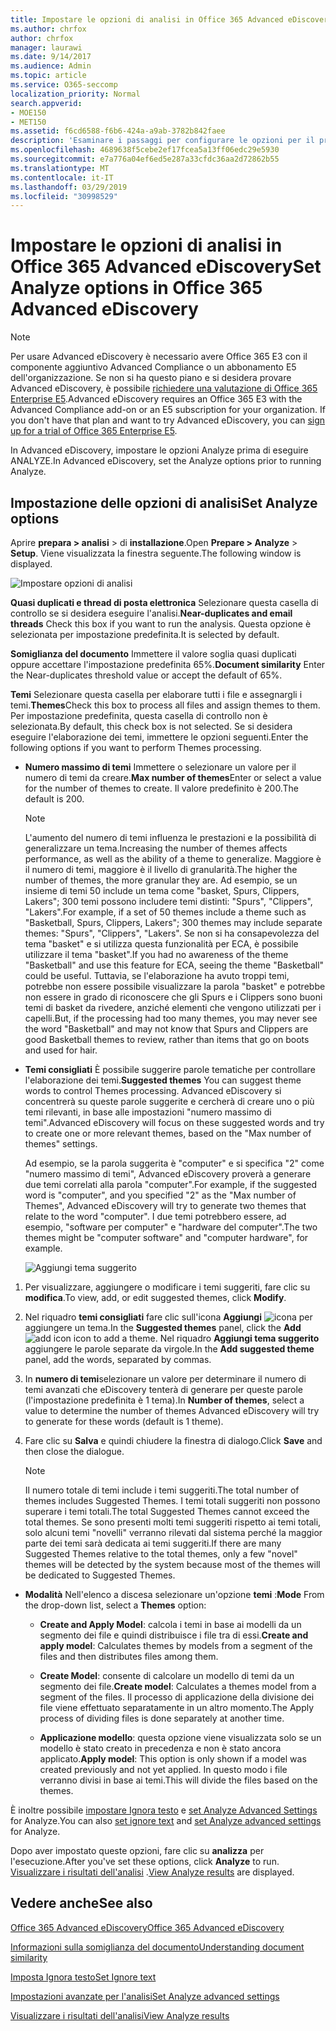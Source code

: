 ```yaml
---
title: Impostare le opzioni di analisi in Office 365 Advanced eDiscovery
ms.author: chrfox
author: chrfox
manager: laurawi
ms.date: 9/14/2017
ms.audience: Admin
ms.topic: article
ms.service: O365-seccomp
localization_priority: Normal
search.appverid:
- MOE150
- MET150
ms.assetid: f6cd6588-f6b6-424a-a9ab-3782b842faee
description: 'Esaminare i passaggi per configurare le opzioni per il processo di analisi in Office 365 Advanced eDiscovery, inclusi i quasi duplicati, i thread di posta elettronica e i temi.  '
ms.openlocfilehash: 4689638f5cebe2ef17fcea5a13ff06edc29e5930
ms.sourcegitcommit: e7a776a04ef6ed5e287a33cfdc36aa2d72862b55
ms.translationtype: MT
ms.contentlocale: it-IT
ms.lasthandoff: 03/29/2019
ms.locfileid: "30998529"
---
```

# <a name="set-analyze-options-in-office-365-advanced-ediscovery"></a><span data-ttu-id="46e7c-103">Impostare le opzioni di analisi in Office 365 Advanced eDiscovery</span><span class="sxs-lookup"><span data-stu-id="46e7c-103">Set Analyze options in Office 365 Advanced eDiscovery</span></span>

> [!NOTE]
> <span data-ttu-id="46e7c-p101">Per usare Advanced eDiscovery è necessario avere Office 365 E3 con il componente aggiuntivo Advanced Compliance o un abbonamento E5 dell'organizzazione. Se non si ha questo piano e si desidera provare Advanced eDiscovery, è possibile [richiedere una valutazione di Office 365 Enterprise E5](https://go.microsoft.com/fwlink/p/?LinkID=698279).</span><span class="sxs-lookup"><span data-stu-id="46e7c-p101">Advanced eDiscovery requires an Office 365 E3 with the Advanced Compliance add-on or an E5 subscription for your organization. If you don't have that plan and want to try Advanced eDiscovery, you can [sign up for a trial of Office 365 Enterprise E5](https://go.microsoft.com/fwlink/p/?LinkID=698279).</span></span> 
  
<span data-ttu-id="46e7c-106">In Advanced eDiscovery, impostare le opzioni Analyze prima di eseguire ANALYZE.</span><span class="sxs-lookup"><span data-stu-id="46e7c-106">In Advanced eDiscovery, set the Analyze options prior to running Analyze.</span></span>
  
## <a name="set-analyze-options"></a><span data-ttu-id="46e7c-107">Impostazione delle opzioni di analisi</span><span class="sxs-lookup"><span data-stu-id="46e7c-107">Set Analyze options</span></span>

<span data-ttu-id="46e7c-108">Aprire **prepara \> analisi** \> di **installazione**.</span><span class="sxs-lookup"><span data-stu-id="46e7c-108">Open **Prepare \> Analyze** \> **Setup**.</span></span> <span data-ttu-id="46e7c-109">Viene visualizzata la finestra seguente.</span><span class="sxs-lookup"><span data-stu-id="46e7c-109">The following window is displayed.</span></span>
  
![Impostare opzioni di analisi](media/c3ec7a92-8484-4812-b98c-aa3eb740e5b7.png)
  
 <span data-ttu-id="46e7c-111">**Quasi duplicati e thread di posta elettronica** Selezionare questa casella di controllo se si desidera eseguire l'analisi.</span><span class="sxs-lookup"><span data-stu-id="46e7c-111">**Near-duplicates and email threads** Check this box if you want to run the analysis.</span></span> <span data-ttu-id="46e7c-112">Questa opzione è selezionata per impostazione predefinita.</span><span class="sxs-lookup"><span data-stu-id="46e7c-112">It is selected by default.</span></span> 
  
 <span data-ttu-id="46e7c-113">**Somiglianza del documento** Immettere il valore soglia quasi duplicati oppure accettare l'impostazione predefinita 65%.</span><span class="sxs-lookup"><span data-stu-id="46e7c-113">**Document similarity** Enter the Near-duplicates threshold value or accept the default of 65%.</span></span> 
  
 <span data-ttu-id="46e7c-114">**Temi** Selezionare questa casella per elaborare tutti i file e assegnargli i temi.</span><span class="sxs-lookup"><span data-stu-id="46e7c-114">**Themes**Check this box to process all files and assign themes to them.</span></span> <span data-ttu-id="46e7c-115">Per impostazione predefinita, questa casella di controllo non è selezionata.</span><span class="sxs-lookup"><span data-stu-id="46e7c-115">By default, this check box is not selected.</span></span> <span data-ttu-id="46e7c-116">Se si desidera eseguire l'elaborazione dei temi, immettere le opzioni seguenti.</span><span class="sxs-lookup"><span data-stu-id="46e7c-116">Enter the following options if you want to perform Themes processing.</span></span>
  
- <span data-ttu-id="46e7c-117">**Numero massimo di temi** Immettere o selezionare un valore per il numero di temi da creare.</span><span class="sxs-lookup"><span data-stu-id="46e7c-117">**Max number of themes**Enter or select a value for the number of themes to create.</span></span> <span data-ttu-id="46e7c-118">Il valore predefinito è 200.</span><span class="sxs-lookup"><span data-stu-id="46e7c-118">The default is 200.</span></span> 
    
    > [!NOTE]
    > <span data-ttu-id="46e7c-119">L'aumento del numero di temi influenza le prestazioni e la possibilità di generalizzare un tema.</span><span class="sxs-lookup"><span data-stu-id="46e7c-119">Increasing the number of themes affects performance, as well as the ability of a theme to generalize.</span></span> <span data-ttu-id="46e7c-120">Maggiore è il numero di temi, maggiore è il livello di granularità.</span><span class="sxs-lookup"><span data-stu-id="46e7c-120">The higher the number of themes, the more granular they are.</span></span> <span data-ttu-id="46e7c-121">Ad esempio, se un insieme di temi 50 include un tema come "basket, Spurs, Clippers, Lakers"; 300 temi possono includere temi distinti: "Spurs", "Clippers", "Lakers".</span><span class="sxs-lookup"><span data-stu-id="46e7c-121">For example, if a set of 50 themes include a theme such as "Basketball, Spurs, Clippers, Lakers"; 300 themes may include separate themes: "Spurs", "Clippers", "Lakers".</span></span> <span data-ttu-id="46e7c-122">Se non si ha consapevolezza del tema "basket" e si utilizza questa funzionalità per ECA, è possibile utilizzare il tema "basket".</span><span class="sxs-lookup"><span data-stu-id="46e7c-122">If you had no awareness of the theme "Basketball" and use this feature for ECA, seeing the theme "Basketball" could be useful.</span></span> <span data-ttu-id="46e7c-123">Tuttavia, se l'elaborazione ha avuto troppi temi, potrebbe non essere possibile visualizzare la parola "basket" e potrebbe non essere in grado di riconoscere che gli Spurs e i Clippers sono buoni temi di basket da rivedere, anziché elementi che vengono utilizzati per i capelli.</span><span class="sxs-lookup"><span data-stu-id="46e7c-123">But, if the processing had too many themes, you may never see the word "Basketball" and may not know that Spurs and Clippers are good Basketball themes to review, rather than items that go on boots and used for hair.</span></span> 
  
- <span data-ttu-id="46e7c-124">**Temi consigliati** È possibile suggerire parole tematiche per controllare l'elaborazione dei temi.</span><span class="sxs-lookup"><span data-stu-id="46e7c-124">**Suggested themes** You can suggest theme words to control Themes processing.</span></span> <span data-ttu-id="46e7c-125">Advanced eDiscovery si concentrerà su queste parole suggerite e cercherà di creare uno o più temi rilevanti, in base alle impostazioni "numero massimo di temi".</span><span class="sxs-lookup"><span data-stu-id="46e7c-125">Advanced eDiscovery will focus on these suggested words and try to create one or more relevant themes, based on the "Max number of themes" settings.</span></span> 
    
    <span data-ttu-id="46e7c-126">Ad esempio, se la parola suggerita è "computer" e si specifica "2" come "numero massimo di temi", Advanced eDiscovery proverà a generare due temi correlati alla parola "computer".</span><span class="sxs-lookup"><span data-stu-id="46e7c-126">For example, if the suggested word is "computer", and you specified "2" as the "Max number of Themes", Advanced eDiscovery will try to generate two themes that relate to the word "computer".</span></span> <span data-ttu-id="46e7c-127">I due temi potrebbero essere, ad esempio, "software per computer" e "hardware del computer".</span><span class="sxs-lookup"><span data-stu-id="46e7c-127">The two themes might be "computer software" and "computer hardware", for example.</span></span> 
    
    ![Aggiungi tema suggerito](media/06e9ffd3-a76c-423b-b450-9e465eb9a02f.png)
  
1. <span data-ttu-id="46e7c-129">Per visualizzare, aggiungere o modificare i temi suggeriti, fare clic su **modifica**.</span><span class="sxs-lookup"><span data-stu-id="46e7c-129">To view, add, or edit suggested themes, click **Modify**.</span></span>
    
2. <span data-ttu-id="46e7c-130">Nel riquadro **temi consigliati** fare clic sull'icona **Aggiungi** ![icona](media/c2dd8b3a-5a22-412c-a7fa-143f5b2b5612.png) per aggiungere un tema.</span><span class="sxs-lookup"><span data-stu-id="46e7c-130">In the **Suggested themes** panel, click the **Add** ![add icon](media/c2dd8b3a-5a22-412c-a7fa-143f5b2b5612.png) icon to add a theme.</span></span> <span data-ttu-id="46e7c-131">Nel riquadro **Aggiungi tema suggerito** aggiungere le parole separate da virgole.</span><span class="sxs-lookup"><span data-stu-id="46e7c-131">In the **Add suggested theme** panel, add the words, separated by commas.</span></span> 
    
3. <span data-ttu-id="46e7c-132">In **numero di temi**selezionare un valore per determinare il numero di temi avanzati che eDiscovery tenterà di generare per queste parole (l'impostazione predefinita è 1 tema).</span><span class="sxs-lookup"><span data-stu-id="46e7c-132">In **Number of themes**, select a value to determine the number of themes Advanced eDiscovery will try to generate for these words (default is 1 theme).</span></span>
    
4. <span data-ttu-id="46e7c-133">Fare clic su **Salva** e quindi chiudere la finestra di dialogo.</span><span class="sxs-lookup"><span data-stu-id="46e7c-133">Click **Save** and then close the dialogue.</span></span> 
    
    > [!NOTE]
    > <span data-ttu-id="46e7c-134">Il numero totale di temi include i temi suggeriti.</span><span class="sxs-lookup"><span data-stu-id="46e7c-134">The total number of themes includes Suggested Themes.</span></span> <span data-ttu-id="46e7c-135">I temi totali suggeriti non possono superare i temi totali.</span><span class="sxs-lookup"><span data-stu-id="46e7c-135">The total Suggested Themes cannot exceed the total themes.</span></span> <span data-ttu-id="46e7c-136">Se sono presenti molti temi suggeriti rispetto ai temi totali, solo alcuni temi "novelli" verranno rilevati dal sistema perché la maggior parte dei temi sarà dedicata ai temi suggeriti.</span><span class="sxs-lookup"><span data-stu-id="46e7c-136">If there are many Suggested Themes relative to the total themes, only a few "novel" themes will be detected by the system because most of the themes will be dedicated to Suggested Themes.</span></span> 
  
- <span data-ttu-id="46e7c-137">**Modalità** Nell'elenco a discesa selezionare un'opzione **temi** :</span><span class="sxs-lookup"><span data-stu-id="46e7c-137">**Mode** From the drop-down list, select a **Themes** option:</span></span> 
    
  - <span data-ttu-id="46e7c-138">**Create and Apply Model**: calcola i temi in base ai modelli da un segmento dei file e quindi distribuisce i file tra di essi.</span><span class="sxs-lookup"><span data-stu-id="46e7c-138">**Create and apply model**: Calculates themes by models from a segment of the files and then distributes files among them.</span></span>
    
  - <span data-ttu-id="46e7c-139">**Create Model**: consente di calcolare un modello di temi da un segmento dei file.</span><span class="sxs-lookup"><span data-stu-id="46e7c-139">**Create model**: Calculates a themes model from a segment of the files.</span></span> <span data-ttu-id="46e7c-140">Il processo di applicazione della divisione dei file viene effettuato separatamente in un altro momento.</span><span class="sxs-lookup"><span data-stu-id="46e7c-140">The Apply process of dividing files is done separately at another time.</span></span>
    
  - <span data-ttu-id="46e7c-141">**Applicazione modello**: questa opzione viene visualizzata solo se un modello è stato creato in precedenza e non è stato ancora applicato.</span><span class="sxs-lookup"><span data-stu-id="46e7c-141">**Apply model**: This option is only shown if a model was created previously and not yet applied.</span></span> <span data-ttu-id="46e7c-142">In questo modo i file verranno divisi in base ai temi.</span><span class="sxs-lookup"><span data-stu-id="46e7c-142">This will divide the files based on the themes.</span></span>
    
<span data-ttu-id="46e7c-143">È inoltre possibile [impostare Ignora testo](set-ignore-text-in-advanced-ediscovery.md) e [set Analyze Advanced Settings](set-analyze-advanced-settings-in-advanced-ediscovery.md) for Analyze.</span><span class="sxs-lookup"><span data-stu-id="46e7c-143">You can also [set ignore text](set-ignore-text-in-advanced-ediscovery.md) and [set Analyze advanced settings](set-analyze-advanced-settings-in-advanced-ediscovery.md) for Analyze.</span></span> 
  
<span data-ttu-id="46e7c-144">Dopo aver impostato queste opzioni, fare clic su **analizza** per l'esecuzione.</span><span class="sxs-lookup"><span data-stu-id="46e7c-144">After you've set these options, click **Analyze** to run.</span></span> <span data-ttu-id="46e7c-145">[Visualizzare i risultati dell'analisi](view-analyze-results-in-advanced-ediscovery.md) .</span><span class="sxs-lookup"><span data-stu-id="46e7c-145">[View Analyze results](view-analyze-results-in-advanced-ediscovery.md) are displayed.</span></span> 
  
## <a name="see-also"></a><span data-ttu-id="46e7c-146">Vedere anche</span><span class="sxs-lookup"><span data-stu-id="46e7c-146">See also</span></span>

[<span data-ttu-id="46e7c-147">Office 365 Advanced eDiscovery</span><span class="sxs-lookup"><span data-stu-id="46e7c-147">Office 365 Advanced eDiscovery</span></span>](office-365-advanced-ediscovery.md)
  
[<span data-ttu-id="46e7c-148">Informazioni sulla somiglianza del documento</span><span class="sxs-lookup"><span data-stu-id="46e7c-148">Understanding document similarity</span></span>](understand-document-similarity-in-advanced-ediscovery.md)
  
[<span data-ttu-id="46e7c-149">Imposta Ignora testo</span><span class="sxs-lookup"><span data-stu-id="46e7c-149">Set Ignore text </span></span>](set-ignore-text-in-advanced-ediscovery.md)
  
[<span data-ttu-id="46e7c-150">Impostazioni avanzate per l'analisi</span><span class="sxs-lookup"><span data-stu-id="46e7c-150">Set Analyze advanced settings</span></span>](set-analyze-advanced-settings-in-advanced-ediscovery.md)
  
[<span data-ttu-id="46e7c-151">Visualizzare i risultati dell'analisi</span><span class="sxs-lookup"><span data-stu-id="46e7c-151">View Analyze results</span></span>](view-analyze-results-in-advanced-ediscovery.md)

